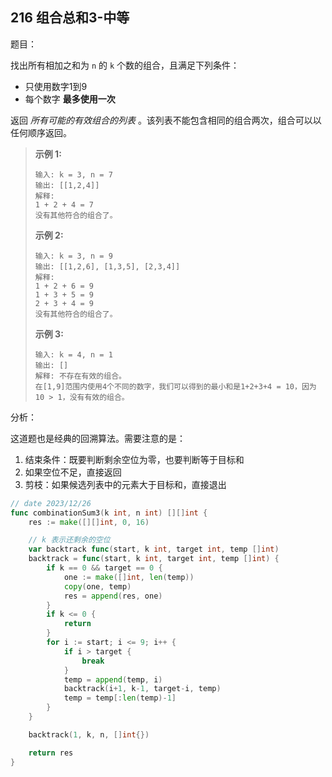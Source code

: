 ## 216 组合总和3-中等

题目：

找出所有相加之和为 `n` 的 `k` 个数的组合，且满足下列条件：

- 只使用数字1到9
- 每个数字 **最多使用一次** 

返回 *所有可能的有效组合的列表* 。该列表不能包含相同的组合两次，组合可以以任何顺序返回。



> **示例 1:**
>
> ```
> 输入: k = 3, n = 7
> 输出: [[1,2,4]]
> 解释:
> 1 + 2 + 4 = 7
> 没有其他符合的组合了。
> ```
>
> **示例 2:**
>
> ```
> 输入: k = 3, n = 9
> 输出: [[1,2,6], [1,3,5], [2,3,4]]
> 解释:
> 1 + 2 + 6 = 9
> 1 + 3 + 5 = 9
> 2 + 3 + 4 = 9
> 没有其他符合的组合了。
> ```
>
> **示例 3:**
>
> ```
> 输入: k = 4, n = 1
> 输出: []
> 解释: 不存在有效的组合。
> 在[1,9]范围内使用4个不同的数字，我们可以得到的最小和是1+2+3+4 = 10，因为10 > 1，没有有效的组合。
> ```



分析：

这道题也是经典的回溯算法。需要注意的是：

1. 结束条件：既要判断剩余空位为零，也要判断等于目标和
2. 如果空位不足，直接返回
3. 剪枝：如果候选列表中的元素大于目标和，直接退出

```go
// date 2023/12/26
func combinationSum3(k int, n int) [][]int {
    res := make([][]int, 0, 16)

    // k 表示还剩余的空位
    var backtrack func(start, k int, target int, temp []int)
    backtrack = func(start, k int, target int, temp []int) {
        if k == 0 && target == 0 {
            one := make([]int, len(temp))
            copy(one, temp)
            res = append(res, one)
        }
        if k <= 0 {
            return
        }
        for i := start; i <= 9; i++ {
            if i > target {
                break
            }
            temp = append(temp, i)
            backtrack(i+1, k-1, target-i, temp)
            temp = temp[:len(temp)-1]
        }
    }

    backtrack(1, k, n, []int{})

    return res
}
```

